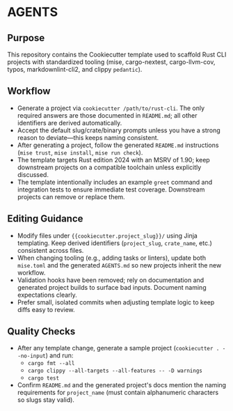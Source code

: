 # AGENTS

## Purpose

This repository contains the Cookiecutter template used to scaffold Rust CLI projects with standardized tooling (mise, cargo-nextest, cargo-llvm-cov, typos, markdownlint-cli2, and clippy `pedantic`).

## Workflow

- Generate a project via `cookiecutter /path/to/rust-cli`. The only required answers are those documented in `README.md`; all other identifiers are derived automatically.
- Accept the default slug/crate/binary prompts unless you have a strong reason to deviate—this keeps naming consistent.
- After generating a project, follow the generated `README.md` instructions (`mise trust`, `mise install`, `mise run check`).
- The template targets Rust edition 2024 with an MSRV of 1.90; keep downstream projects on a compatible toolchain unless explicitly discussed.
- The template intentionally includes an example `greet` command and integration tests to ensure immediate test coverage. Downstream projects can remove or replace them.

## Editing Guidance

- Modify files under `{{cookiecutter.project_slug}}/` using Jinja templating. Keep derived identifiers (`project_slug`, `crate_name`, etc.) consistent across files.
- When changing tooling (e.g., adding tasks or linters), update both `mise.toml` and the generated `AGENTS.md` so new projects inherit the new workflow.
- Validation hooks have been removed; rely on documentation and generated project builds to surface bad inputs. Document naming expectations clearly.
- Prefer small, isolated commits when adjusting template logic to keep diffs easy to review.

## Quality Checks

- After any template change, generate a sample project (`cookiecutter . --no-input`) and run:
  - `cargo fmt --all`
  - `cargo clippy --all-targets --all-features -- -D warnings`
  - `cargo test`
- Confirm `README.md` and the generated project's docs mention the naming requirements for `project_name` (must contain alphanumeric characters so slugs stay valid).
